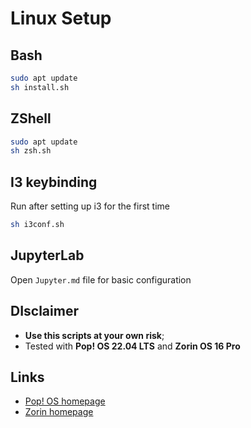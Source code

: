 # Linux Setup

## Bash
```bash
sudo apt update
sh install.sh
```

## ZShell
```bash
sudo apt update
sh zsh.sh
```

## I3 keybinding
Run after setting up i3 for the first time
```bash
sh i3conf.sh
```

## JupyterLab
Open `Jupyter.md` file for basic configuration

## DIsclaimer
- **Use this scripts at your own risk**;
- Tested with **Pop! OS 22.04 LTS** and **Zorin OS 16 Pro**

## Links
- [Pop! OS homepage](https://pop.system76.com/)
- [Zorin homepage](https://zorin.com/os/)
